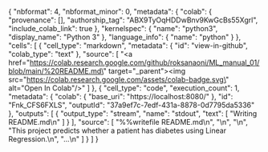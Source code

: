 {
  "nbformat": 4,
  "nbformat_minor": 0,
  "metadata": {
    "colab": {
      "provenance": [],
      "authorship_tag": "ABX9TyOqHDDwBnv9KwGcBs55Xgrl",
      "include_colab_link": true
    },
    "kernelspec": {
      "name": "python3",
      "display_name": "Python 3"
    },
    "language_info": {
      "name": "python"
    }
  },
  "cells": [
    {
      "cell_type": "markdown",
      "metadata": {
        "id": "view-in-github",
        "colab_type": "text"
      },
      "source": [
        "<a href=\"https://colab.research.google.com/github/roksanaoni/ML_manual_01/blob/main/%20README.md\" target=\"_parent\"><img src=\"https://colab.research.google.com/assets/colab-badge.svg\" alt=\"Open In Colab\"/></a>"
      ]
    },
    {
      "cell_type": "code",
      "execution_count": 1,
      "metadata": {
        "colab": {
          "base_uri": "https://localhost:8080/"
        },
        "id": "Fnk_CFS6FXLS",
        "outputId": "37a9ef7c-7edf-431a-8878-0d7795da5336"
      },
      "outputs": [
        {
          "output_type": "stream",
          "name": "stdout",
          "text": [
            "Writing README.md\n"
          ]
        }
      ],
      "source": [
        "%%writefile README.md\n",
        "\n",
        "\n",
        "This project predicts whether a patient has diabetes using Linear Regression.\n",
        "...\n"
      ]
    }
  ]
}